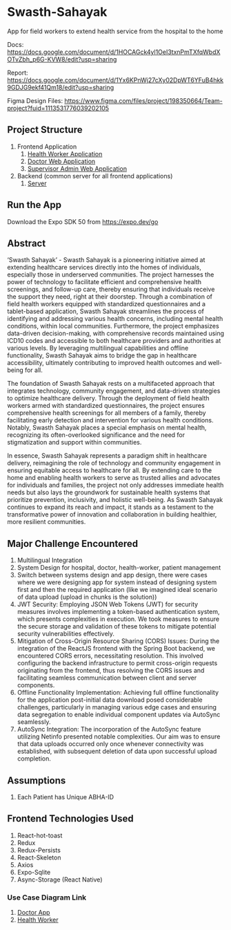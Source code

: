 # Swasth-Sahayak
App for field workers to extend health service from the hospital to the home

Docs: https://docs.google.com/document/d/1HOCAGck4yl1OeI3txnPmTXfqWbdXOTvZbh_p6G-KVW8/edit?usp=sharing

Report: https://docs.google.com/document/d/1Yx6KPnWj27cXy02DpWT6YFuB4hkk9GDJG9ekf41Qm18/edit?usp=sharing

Figma Design Files: https://www.figma.com/files/project/198350664/Team-project?fuid=1113531776039202105


## Project Structure

1. Frontend Application
   1. [Health Worker Application](./health-worker-app)
   2. [Doctor Web Application](./doctor-web-app)
   3. [Supervisor Admin Web Application](./supervisor-admin-web-app)
2. Backend (common server for all frontend applications)
   1. [Server](https://github.com/Priyansuvaish/Backend)

## Run the App

Download the Expo SDK 50 from https://expo.dev/go

## Abstract

‘Swasth Sahayak’ - Swasth Sahayak is a pioneering initiative aimed at extending healthcare services directly into the homes of individuals, especially those in underserved communities. The project harnesses the power of technology to facilitate efficient and comprehensive health screenings, and follow-up care, thereby ensuring that individuals receive the support they need, right at their doorstep. Through a combination of field health workers equipped with standardized questionnaires and a tablet-based application, Swasth Sahayak streamlines the process of identifying and addressing various health concerns, including mental health conditions, within local communities. Furthermore, the project emphasizes data-driven decision-making, with comprehensive records maintained using ICD10 codes and accessible to both healthcare providers and authorities at various levels. By leveraging multilingual capabilities and offline functionality, Swasth Sahayak aims to bridge the gap in healthcare accessibility, ultimately contributing to improved health outcomes and well-being for all.

The foundation of Swasth Sahayak rests on a multifaceted approach that integrates technology, community engagement, and data-driven strategies to optimize healthcare delivery. Through the deployment of field health workers armed with standardized questionnaires, the project ensures comprehensive health screenings for all members of a family, thereby facilitating early detection and intervention for various health conditions. Notably, Swasth Sahayak places a special emphasis on mental health, recognizing its often-overlooked significance and the need for stigmatization and support within communities.

In essence, Swasth Sahayak represents a paradigm shift in healthcare delivery, reimagining the role of technology and community engagement in ensuring equitable access to healthcare for all. By extending care to the home and enabling health workers to serve as trusted allies and advocates for individuals and families, the project not only addresses immediate health needs but also lays the groundwork for sustainable health systems that prioritize prevention, inclusivity, and holistic well-being. As Swasth Sahayak continues to expand its reach and impact, it stands as a testament to the transformative power of innovation and collaboration in building healthier, more resilient communities.

  
## Major Challenge Encountered

1. Multilingual Integration
2. System Design for hospital, doctor, health-worker, patient management
3. Switch between systems design and app design, there were cases where we were designing app for system instead of designing  system first and then the required application (like we imagined ideal scenario of data upload (upload in chunks is the solution))
4. JWT Security: Employing JSON Web Tokens (JWT) for security measures involves implementing a token-based authentication system, which presents complexities in execution. We took measures to ensure the secure storage and validation of these tokens to mitigate potential security vulnerabilities effectively.
5. Mitigation of Cross-Origin Resource Sharing (CORS) Issues: During the integration of the ReactJS frontend with the Spring Boot backend, we encountered CORS errors, necessitating resolution. This involved configuring the backend infrastructure to permit cross-origin requests originating from the frontend, thus resolving the CORS issues and facilitating seamless communication between client and server components.
6. Offline Functionality Implementation: Achieving full offline functionality for the application post-initial data download posed considerable challenges, particularly in managing various edge cases and ensuring data segregation to enable individual component updates via AutoSync seamlessly.
7. AutoSync Integration: The incorporation of the AutoSync feature utilizing Netinfo presented notable complexities. Our aim was to ensure that data uploads occurred only once whenever connectivity was established, with subsequent deletion of data upon successful upload completion.


## Assumptions

1. Each Patient has Unique ABHA-ID

## Frontend Technologies Used

1. React-hot-toast
2. Redux
3. Redux-Persists
4. React-Skeleton
5. Axios
6. Expo-Sqlite
7. Async-Storage (React Native)


### Use Case Diagram Link

1. [Doctor App](https://lucid.app/lucidchart/7a44ac7a-69b7-43d3-842e-8a9b6e41e23f/edit?viewport_loc=-819%2C-1344%2C2641%2C1248%2C0_0&invitationId=inv_e94228c6-85c9-4fea-a601-314c45f51524)
2. [Health Worker](https://lucid.app/lucidchart/9c1cafb8-b27e-4d90-964c-cff9fefc9ad7/edit?view_items=Acu9gqpDt6tx&invitationId=inv_21c3534a-22bb-458a-9329-e9c2e15ab557)

